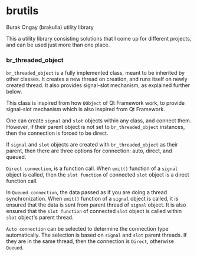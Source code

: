# brutils
Burak Ongay (brakulla) utility library

This a utility library consisting solutions that I come up for different projects, and can be used just more than one place.

### br_threaded_object
`br_threaded_object` is a fully implemented class, meant to be inherited by other classes. It creates a new thread on creation, and runs itself on newly created thread. It also provides signal-slot mechanism, as explained further below.

This class is inspired from how `QObject` of Qt Framework work, to provide signal-slot mechanism which is also inspired from Qt Framework. 

One can create `signal` and `slot` objects within any class, and connect them. However, if their parent object is not set to `br_threaded_object` instances, then the connection is forced to be direct.

If `signal` and `slot` objects are created with `br_threaded_object` as their parent, then there are three options for connection: auto, direct, and queued.

`Direct connection`, is a function call. When `emit()` function of a `signal` object is called, then the `slot function` of connected `slot` object is a direct function call.

In `Queued connection`, the data passed as if you are doing a thread synchronization. When `emit()` function of a `signal` object is called, it is ensured that the data is sent from parent thread of `signal` object. It is also ensured that the `slot function` of connected `slot` object is called within `slot` object's parent thread.

`Auto connection` can be selected to determine the connection type automatically. The selection is based on `signal` and `slot` parent threads. If they are in the same thread, then the connection is `Direct`, otherwise `Queued`.
